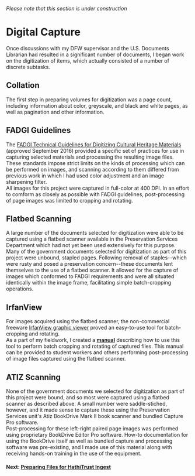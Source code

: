 _Please note that this section is under construction_
# Digital Capture  
Once discussions with my DFW supervisor and the U.S. Documents Librarian had resulted in a significant number of documents, I began work on the digitization of items, which actually consisted of a number of discrete subtasks. 
## Collation  
The first step in preparing volumes for digitization was a page count, including information about color, greyscale, and black and white pages, as well as pagination and other information.  
## FADGI Guidelines  
The [FADGI Technical Guidelines for Digitizing Cultural Heritage Materials](http://www.digitizationguidelines.gov/guidelines/digitize-technical.html) (approved September 2016) provided a specific set of practices for use in capturing selected materials and processing the resulting image files. These standards impose strict limits on the kinds of processing which can be performed on images, and scanning according to them differed from previous work in which I had used color adjustment and an image sharpening filter.  
All images for this project were captured in full-color at 400 DPI. In an effort to comform as closely as possible with FADGI guidelines, post-processing of page images was limited to cropping and rotating. 
## Flatbed Scanning
A large number of the documents selected for digitization were able to be captured using a flatbed scanner available in the Preservation Services Department which had not yet been used extensively for this purpose.  
Many of the government documents selected for digitization as part of this project were unbound, stapled pages. Following removal of staples--which were rusty and posed a preservation concern--these documents lent themselves to the use of a flatbed scanner. It allowed for the capture of images which conformed to FADGI requirements and were all situated identically within the image frame, facilitating simple batch-cropping operations.
## IrfanView  
For images acquired using the flatbed scanner, the non-commercial freeware [IrfanView graphic viewer](https://www.irfanview.com/) proved an easy-to-use tool for batch-cropping and rotating.  
As a part of my fieldwork, I created a  **[manual](https://docs.google.com/document/d/1cGxYIVi6WcWNqO4dC5fZPn6Umc1MLZbF_RT7pRfy17g/edit?usp=sharing)** describing how to use this tool to perform batch cropping and rotating of captured files. This manual can be provided to student workers and others performing post-processing of image files captured using the flatbed scanner.
## ATIZ Scanning
None of the government documents we selected for digitization as part of this project were bound, and so most were captured using a flatbed scanner as described above. A small number were saddle-stiched, however, and it made sense to capture these using the Preservation Services unit's Atiz BookDrive Mark II book scanner and bundled Capture Pro software.  
Post-processing for these left-right paired page images was performed using  proprietary BookDrive Editor Pro software. How-to documentation for using the BookDrive itself as well as bundled capture and processing software was pre-existing, and I made use of this material along with receiving hands-on training in the use of the equipment.
#### Next: [Preparing Files for HathiTrust Ingest](HathiTrustFilePrep.md)
